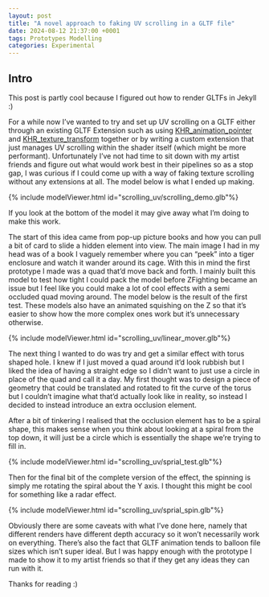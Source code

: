 ```yaml
---
layout: post
title: "A novel approach to faking UV scrolling in a GLTF file"
date: 2024-08-12 21:37:00 +0001
tags: Prototypes Modelling
categories: Experimental
---
```


## Intro

This post is partly cool because I figured out how to render GLTFs in Jekyll :)

For a while now I’ve wanted to try and set up UV scrolling on a GLTF either through an existing GLTF Extension such as using [KHR_animation_pointer](https://github.com/KhronosGroup/glTF/blob/main/extensions/2.0/Khronos/KHR_animation_pointer/README.md) and [KHR_texture_transform](https://github.com/KhronosGroup/glTF/blob/main/extensions/2.0/Khronos/KHR_texture_transform/README.md) together or by writing a custom extension that just manages UV scrolling within the shader itself (which might be more performant). Unfortunately I’ve not had time to sit down with my artist friends and figure out what would work best in their pipelines so as a stop gap, I was curious if I could come up with a way of faking texture scrolling without any extensions at all. The model below is what I ended up making.

{% include modelViewer.html id="scrolling_uv/scrolling_demo.glb"%}

If you look at the bottom of the model it may give away what I’m doing to make this work. 

The start of this idea came from pop-up picture books and how you can pull a bit of card to slide a hidden element into view. The main image I had in my head was of a book I vaguely remember where you can “peek” into a tiger enclosure and watch it wander around its cage. With this in mind the first prototype I made was a quad that’d move back and forth. I mainly built this model to test how tight I could pack the model before ZFighting became an issue but I feel like you could make a lot of cool effects with a semi occluded quad moving around. The model below is the result of the first test. These models also have an animated squishing on the Z so that it’s easier to show how the more complex ones work but it’s unnecessary otherwise.  

{% include modelViewer.html id="scrolling_uv/linear_mover.glb"%}

The next thing I wanted to do was try and get a similar effect with torus shaped hole. I knew if I just moved a quad around it’d look rubbish but I liked the idea of having a straight edge so I didn’t want to just use a circle in place of the quad and call it a day. My first thought was to design a piece of geometry that could be translated and rotated to fit the curve of the torus but I couldn’t imagine what that’d actually look like in reality, so instead I decided to instead introduce an extra occlusion element. 

After a bit of tinkering I realised that the occlusion element has to be a spiral shape, this makes sense when you think about looking at a spiral from the top down, it will just be a circle which is essentially the shape we’re trying to fill in. 

{% include modelViewer.html id="scrolling_uv/sprial_test.glb"%}

Then for the final bit of the complete version of the effect, the spinning is simply me rotating the spiral about the Y axis. I thought this might be cool for something like a radar effect.

{% include modelViewer.html id="scrolling_uv/sprial_spin.glb"%}


Obviously there are some caveats with what I’ve done here, namely that different renders have different depth accuracy so it won’t necessarily work on everything. There’s also the fact that GLTF animation tends to balloon file sizes which isn’t super ideal. But I was happy enough with the prototype I made to show it to my artist friends so that if they get any ideas they can run with it.

Thanks for reading :)

<!-- 

{% include modelViewer.html id="dino.glb"%} -->

<!-- {% assign explainer = site.posts | where:"title","Test" %}
{{ explainer[0].excerpt }} -->

